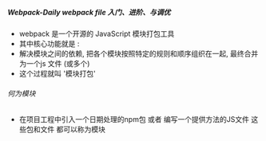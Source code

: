 ##### Webpack-Daily webpack file 入门、进阶、与调优

 * webpack 是一个开源的 JavaScript 模块打包工具
 * 其中核心功能就是 :
 * 解决模块之间的依赖, 把各个模块按照特定的规则和顺序组织在一起, 最终合并为一个js 文件 (或多个) 
 * 这个过程就叫 '模块打包'

###### 何为模块

- 在项目工程中引入一个日期处理的npm包 或者 编写一个提供方法的JS文件 这些包和文件 都可以称为模块
